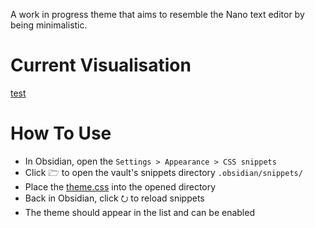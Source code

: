 A work in progress theme that aims to resemble the Nano text editor by being minimalistic.
# Current Visualisation
[test](https://github.com/DarkKooky/obsidian-styling/blob/main/Example.png)
# How To Use
- In Obsidian, open the `Settings > Appearance > CSS snippets`
- Click 🗁 to open the vault's snippets directory `.obsidian/snippets/`
- Place the [theme.css](https://github.com/DarkKooky/obsidian-styling/blob/main/theme.CSS) into the opened directory
- Back in Obsidian, click ⭮ to reload snippets
- The theme should appear in the list and can be enabled

